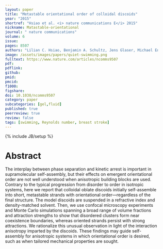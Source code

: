 ```yaml
---
layout: paper
title: "Metastable orientational order of colloidal discoids"
year: "2015"
shortref: "Hsiao et al. <i> nature communications E</i> 2015"
nickname: Matastable-orientational
journal: " nature communications"
volume: 6
issue: 
pages: 8507
authors: "Lilian C. Hsiao, Benjamin A. Schultz, Jens Glaser, Michael Engel, Megan E. Szakasits, Sharon C. Glotzer & Michael J. Solomon"
image: /assets/images/papers/quiet-swimming.png
fulltext: https://www.nature.com/articles/ncomms9507
pdf: 
pdflink:
github: 
pmid: 
pmcid: 
f1000: 
figshare: 
doi: 10.1038/ncomms9507
category: paper
subcategories: [gel,fluid]
published: true
peerreview: true
review: false
tags: [swimming, Reynolds number, breast stroke]
---
```

{% include JB/setup %}

# Abstract 

The interplay between phase separation and kinetic arrest is important in supramolecular self-assembly, but their effects on emergent orientational order are not well understood when anisotropic building blocks are used. Contrary to the typical progression from disorder to order in isotropic systems, here we report that colloidal oblate discoids initially self-assemble into short, metastable strands with orientational order—regardless of the final structure. The model discoids are suspended in a refractive index and density-matched solvent. Then, we use confocal microscopy experiments and Monte Carlo simulations spanning a broad range of volume fractions and attraction strengths to show that disordered clusters form near coexistence boundaries, whereas oriented strands persist with strong attractions. We rationalize this unusual observation in light of the interaction anisotropy imparted by the discoids. These findings may guide self-assembly for anisotropic systems in which orientational order is desired, such as when tailored mechanical properties are sought.